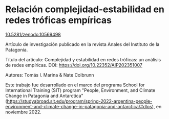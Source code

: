 # Relación complejidad-estabilidad en redes tróficas empíricas

[10.5281/zenodo.10569498](https://zenodo.org/badge/600043086.svg)

Artículo de investigación publicado en la revista Anales del Instituto de la Patagonia.

Título del artículo: Complejidad y estabilidad en redes tróficas: un análisis de redes empíricas. DOI: https://doi.org/10.22352/AIP202351007

Autores: Tomás I. Marina & Nate Colbrunn

Este trabajo fue desarrollado en el marco del programa School for International Training (SIT) program "People, Environment, and Climate Change in Patagonia and Antarctica" (https://studyabroad.sit.edu/program/spring-2022-argentina-people-environment-and-climate-change-in-patagonia-and-antarctica/#dlos), en noviembre 2022.
